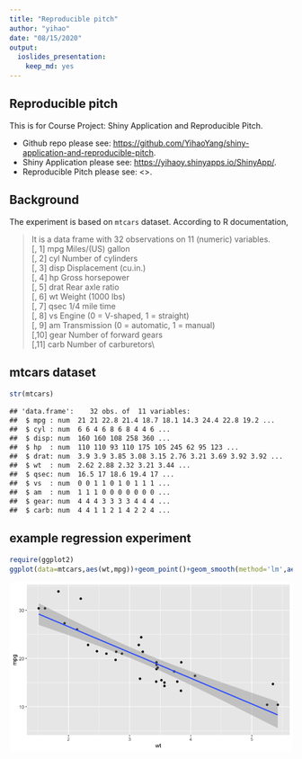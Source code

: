 ```yaml
---
title: "Reproducible pitch"
author: "yihao"
date: "08/15/2020"
output: 
  ioslides_presentation: 
    keep_md: yes
---
```




## Reproducible pitch

This is for Course Project: Shiny Application and Reproducible Pitch. 

- Github repo please see: <https://github.com/YihaoYang/shiny-application-and-reproducible-pitch>.
- Shiny Application please see: <https://yihaoy.shinyapps.io/ShinyApp/>.
- Reproducible Pitch please see: <>.

## Background
The experiment is based on `mtcars` dataset. According to R documentation, 

> It is a data frame with 32 observations on 11 (numeric) variables.\
[, 1]	mpg	Miles/(US) gallon\
[, 2]	cyl	Number of cylinders\
[, 3]	disp	Displacement (cu.in.)\
[, 4]	hp	Gross horsepower\
[, 5]	drat	Rear axle ratio\
[, 6]	wt	Weight (1000 lbs)\
[, 7]	qsec	1/4 mile time\
[, 8]	vs	Engine (0 = V-shaped, 1 = straight)\
[, 9]	am	Transmission (0 = automatic, 1 = manual)\
[,10]	gear	Number of forward gears\
[,11]	carb	Number of carburetors\

## mtcars dataset

```r
str(mtcars)
```

```
## 'data.frame':	32 obs. of  11 variables:
##  $ mpg : num  21 21 22.8 21.4 18.7 18.1 14.3 24.4 22.8 19.2 ...
##  $ cyl : num  6 6 4 6 8 6 8 4 4 6 ...
##  $ disp: num  160 160 108 258 360 ...
##  $ hp  : num  110 110 93 110 175 105 245 62 95 123 ...
##  $ drat: num  3.9 3.9 3.85 3.08 3.15 2.76 3.21 3.69 3.92 3.92 ...
##  $ wt  : num  2.62 2.88 2.32 3.21 3.44 ...
##  $ qsec: num  16.5 17 18.6 19.4 17 ...
##  $ vs  : num  0 0 1 1 0 1 0 1 1 1 ...
##  $ am  : num  1 1 1 0 0 0 0 0 0 0 ...
##  $ gear: num  4 4 4 3 3 3 3 4 4 4 ...
##  $ carb: num  4 4 1 1 2 1 4 2 2 4 ...
```



## example regression experiment


```r
require(ggplot2)
ggplot(data=mtcars,aes(wt,mpg))+geom_point()+geom_smooth(method='lm',aes(group=1))
```

![](index_files/figure-html/unnamed-chunk-2-1.png)<!-- -->

